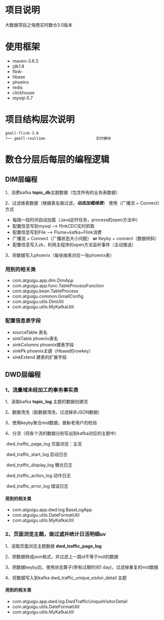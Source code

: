 # 项目说明

大数据项目之电商实时数仓3.0版本



# 使用框架

- maven-3.6.3
- jdk1.8
- flink-
- hbase
- phoeinx
- redis
- clickhouse
- mysql-5.7



# 项目结构层次说明

```
gmall-flink-3.0
└── gmall-realtime   					 实时模块

```



# 数仓分层后每层的编程逻辑

## DIM层编程

1、消费kafka **topic_db**主题数据（包含所有的业务表数据）

2、过滤维表数据（根据表名做过滤，***动态加载维表***） 使用（广播流 + Connect）方式

- 每隔一段时间自动加载（Java定时任务，process的open方法中）
- 配置信息写到mysql 	--> flinkCDC实时抓取
- 配置信息写到File     --> Flume+kafka+Flink消费
- 广播流 + Connect（广播状态大小问题）  **or**  Keyby + connect（数据倾斜）
- 配置信息写入zk，利用主程序的open方法监听事件（主动推送）

3、将数据写入phoenix（每张维表对应一张phoenix表）

### 用到的相关类

- com.atguigu.app.dim.DimApp
- com.atguigu.app.func.TableProcessFunction
- com.atguigu.bean.TableProcess
- com.atguigu.common.GmallConfig
- com.atguigu.utils.DimUtil
- com.atguigu.utils.MyKafkaUtil

### 配置信息表字段

- sourceTable                 表名
- sinkTable                      phoenix表名
- sinkColumns                phoenix建表字段
- sinkPk                            phoenix主键（Hbase的rowkey）
- sinkExtend                    建表的扩展字段



## DWD层编程

### 1、流量域未经加工的事务事实表

1、读取kafka **topic_log** 主题的数据创建流

2、数据清洗（脏数据清洗，过滤掉非JSON数据）

3、使用keyby聚合mid数据，做新老用户的检验

4、分流（将各个流的数据分别写出到kafka对应的主题中）

​	dwd_traffic_page_log			页面浏览：主流

​	dwd_traffic_start_log			 启动日志

​	dwd_traffic_display_log		 曝光日志

​	dwd_traffic_action_log		  动作日志

​	dwd_traffic_error_log			错误日志

#### 用到的相关类

- com.atguigu.app.dwd.log.BaseLogApp
- com.atguigu.utils.DateFormatUtil
- com.atguigu.utils.MyKafkaUtil



### 2、页面浏览主题，做过滤并统计日活明细uv

1、读取页面浏览主题数据 **dwd_traffic_page_log**

2、把数据转成json格式，并过滤上一跳id不等于null的数据

3、把数据keyby后，使用状态算子(带有过期时间1 day)，过滤掉重复的mid数据

4、将数据写入到kafka dwd_traffic_unique_visitor_detail 主题

#### 用到的相关类

- com.atguigu.app.dwd.log.DwdTrafficUniqueVisitorDetail
- com.atguigu.utils.DateFormatUtil
- com.atguigu.utils.MyKafkaUtil





















